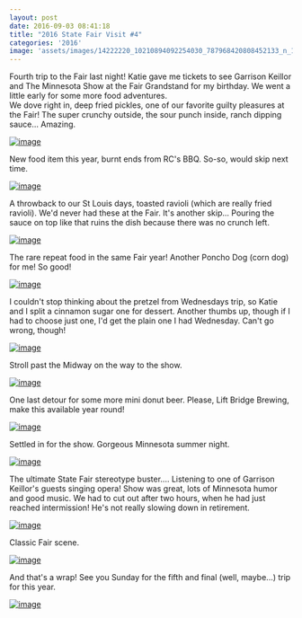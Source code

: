 ```yaml
---
layout: post
date: 2016-09-03 08:41:18
title: "2016 State Fair Visit #4"
categories: '2016'
image: 'assets/images/14222220_10210894092254030_787968420808452133_n_10210894092254030.jpg'
---
```


Fourth trip to the Fair last night! Katie gave me tickets to see Garrison Keillor and The Minnesota Show at the Fair Grandstand for my birthday. We went a little early for some more food adventures.  
We dove right in, deep fried pickles, one of our favorite guilty pleasures at the Fair! The super crunchy outside, the sour punch inside, ranch dipping sauce... Amazing.

[![image](/assets/images/14222220_10210894092254030_787968420808452133_n_10210894092254030.jpg)](/assets/images/14222220_10210894092254030_787968420808452133_n_10210894092254030.jpg)

New food item this year, burnt ends from RC's BBQ. So-so, would skip next time.

[![image](/assets/images/14191982_10210894092654040_5488227484331193921_n_10210894092654040.jpg)](/assets/images/14191982_10210894092654040_5488227484331193921_n_10210894092654040.jpg)

A throwback to our St Louis days, toasted ravioli (which are really fried ravioli). We'd never had these at the Fair. It's another skip... Pouring the sauce on top like that ruins the dish because there was no crunch left.

[![image](/assets/images/14225409_10210894092974048_1718911386990329176_n_10210894092974048.jpg)](/assets/images/14225409_10210894092974048_1718911386990329176_n_10210894092974048.jpg)

The rare repeat food in the same Fair year! Another Poncho Dog (corn dog) for me! So good!

[![image](/assets/images/14184467_10210894093374058_2863706934973690954_n_10210894093374058.jpg)](/assets/images/14184467_10210894093374058_2863706934973690954_n_10210894093374058.jpg)

I couldn't stop thinking about the pretzel from Wednesdays trip, so Katie and I split a cinnamon sugar one for dessert.  Another thumbs up, though if I had to choose just one, I'd get the plain one I had Wednesday. Can't go wrong, though!

[![image](/assets/images/14202724_10210894093694066_4830765917106190470_n_10210894093694066.jpg)](/assets/images/14202724_10210894093694066_4830765917106190470_n_10210894093694066.jpg)

Stroll past the Midway on the way to the show.

[![image](/assets/images/14141823_10210894094414084_6393865188969949646_n_10210894094414084.jpg)](/assets/images/14141823_10210894094414084_6393865188969949646_n_10210894094414084.jpg)

One last detour for some more mini donut beer. Please, Lift Bridge Brewing, make this available year round!

[![image](/assets/images/14212737_10210894094654090_6455490126698197072_n_10210894094654090.jpg)](/assets/images/14212737_10210894094654090_6455490126698197072_n_10210894094654090.jpg)

Settled in for the show. Gorgeous Minnesota summer night.

[![image](/assets/images/14117938_10210894095134102_8302786196763250714_n_10210894095134102.jpg)](/assets/images/14117938_10210894095134102_8302786196763250714_n_10210894095134102.jpg)

The ultimate State Fair stereotype buster.... Listening to one of Garrison Keillor's guests singing opera! Show was great, lots of Minnesota humor and good music. We had to cut out after two hours, when he had just reached intermission! He's not really slowing down in retirement.

[![image](/assets/images/14212166_10210894095694116_1670103590120916647_n_10210894095694116.jpg)](/assets/images/14212166_10210894095694116_1670103590120916647_n_10210894095694116.jpg)

Classic Fair scene.

[![image](/assets/images/14202514_10210894096134127_7896333059709119678_n_10210894096134127.jpg)](/assets/images/14202514_10210894096134127_7896333059709119678_n_10210894096134127.jpg)

And that's a wrap! See you Sunday for the fifth and final (well, maybe...) trip for this year.

[![image](/assets/images/14117808_10210894096654140_2807238860130728763_n_10210894096654140.jpg)](/assets/images/14117808_10210894096654140_2807238860130728763_n_10210894096654140.jpg)

